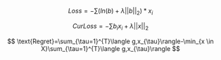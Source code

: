 $$Loss=-\sum(ln(b)+\lambda ||b||_2)*x_i$$

$$CurLoss=-\sum b_ix_i+\lambda||x||_2$$

$$
\text{Regret}=\sum_{\tau=1}^{T}\langle g,x_{\tau}\rangle-\min_{x \in X}\sum_{\tau=1}^{T}\langle g,x_{\tau}\rangle
$$
